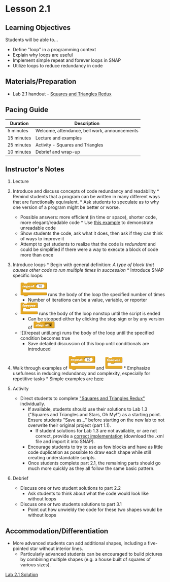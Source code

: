 # Lesson 2.1

## Learning Objectives
Students will be able to...
* Define "loop" in a programming context
* Explain why loops are useful
* Implement simple repeat and forever loops in SNAP
* Utilize loops to reduce redundancy in code

## Materials/Preparation
* Lab 2.1 handout - [Squares and Triangles Redux](lab_21.md)

## Pacing Guide
| Duration   | Description                                   |
|--|--|
| 5 minutes  | Welcome, attendance, bell work, announcements |
| 15 minutes | Lecture and examples                          |
| 25 minutes | Activity - Squares and Triangles              |
| 10 minutes | Debrief and wrap-up                           |

## Instructor's Notes
1. Lecture
  1. Introduce and discuss concepts of code redundancy and readability
    * Remind students that a program can be written in many different ways that are functionally equivalent.
    * Ask students to speculate as to why one version of a program might be better or worse.
        * Possible answers: more efficient (in time or space), shorter code, more elegant/readable code
    * Use [this example](http://snap.berkeley.edu/snapsource/snap.html#present:Username=brettwo&ProjectName=Lesson%202.1%20Example) to demonstrate unreadable code
        * Show students the code, ask what it does, then ask if they can think of ways to improve it
        * Attempt to get students to realize that the code is _redundant_ and could be simplified if there were a way to execute a block of code more than once
  2. Introduce loops
    * Begin with general definition: _A type of block that causes other code to run multiple times in succession_
    * Introduce SNAP specific loops:
        * ![](repeat.png) runs the body of the loop the specified number of times
            * Number of iterations can be a value, variable, or reporter
        * ![](forever.png) runs the body of the loop nonstop until the script is ended 
            * Can be stopped either by clicking the stop sign or by any version of ![](stop.png)
        * ![](repeat until.png) runs the body of the loop until the specified condition becomes true
            * Save detailed discussion of this loop until conditionals are introduced
  3. Walk through examples of ![](repeat.png) and ![](forever.png)
    * Emphasize usefulness in reducing redundancy and complexity, especially for repetitive tasks
    * Simple examples are [here](http://snap.berkeley.edu/snapsource/snap.html#present:Username=brettwo&ProjectName=Lesson%202.1%20Example)
    
2. Activity
    * Direct students to complete ["Squares and Triangles Redux"](lab_21.md) individually.  
        * If available, students should use their solutions to Lab 1.3 ("Squares and Triangles and Stars, Oh My!") as a starting point.  Ensure students "Save as..." before starting on the new lab to not overwrite their original project (part 1.1).
          * If student solutions for Lab 1.3 are not available, or are not correct, provide a [correct implementation](http://snap.berkeley.edu/snapsource/snap.html#present:Username=brettwo&ProjectName=Lab%202.1) (download the .xml file and import it into SNAP).
        * Encourage students to try to use as few blocks and have as little code duplication as possible to draw each shape while still creating understandable scripts.
        * Once students complete part 2.1, the remaining parts should go much more quickly as they all follow the same basic pattern.
        
3. Debrief
    * Discuss one or two student solutions to part 2.2
        * Ask students to think about what the code would look like without loops
    * Discuss one or two students solutions to part 3.1
        * Point out how unwieldy the code for these two shapes would be without loops


## Accommodation/Differentiation
  * More advanced students can add additional shapes, including a five-pointed star without interior lines.  
    *  Particularly advanced students can be encouraged to build pictures by combining multiple shapes (e.g. a house built of squares of various sizes).
 
[Lab 2.1 Solution](http://snap.berkeley.edu/snapsource/snap.html#present:Username=brettwo&ProjectName=Lab%202.1)
